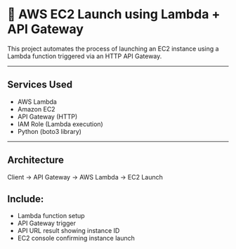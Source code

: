 # 🚀 AWS EC2 Launch using Lambda + API Gateway

This project automates the process of launching an EC2 instance using a Lambda function triggered via an HTTP API Gateway.

---

## Services Used

- AWS Lambda
- Amazon EC2
- API Gateway (HTTP)
- IAM Role (Lambda execution)
- Python (boto3 library)

---

## Architecture
Client → API Gateway → AWS Lambda → EC2 Launch

## Include:
- Lambda function setup 
- API Gateway trigger 
- API URL result showing instance ID 
- EC2 console confirming instance launch

  
